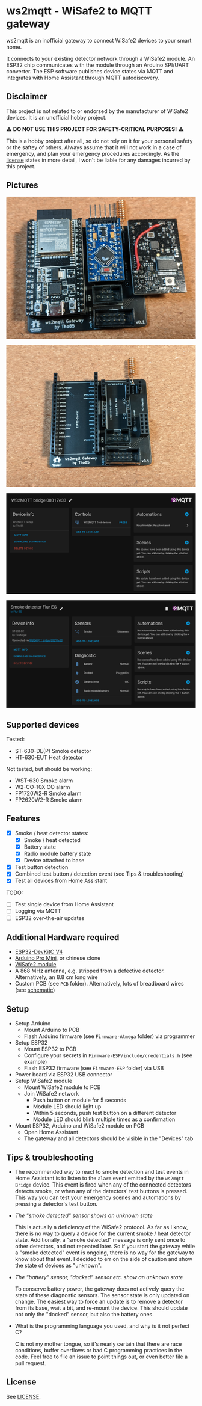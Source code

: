 # ws2mqtt - WiSafe2 to MQTT gateway

ws2mqtt is an inofficial gateway to connect WiSafe2 devices to your smart home.

It connects to your existing detector network through a WiSafe2 module. An ESP32 chip communicates with the module through an Arduino SPI/UART converter. The ESP software publishes device states via MQTT and integrates with Home Assistant through MQTT autodiscovery.

## Disclaimer

This project is not related to or endorsed by the manufacturer of WiSafe2 devices. It is an unofficial hobby project.

:warning: **DO NOT USE THIS PROJECT FOR SAFETY-CRITICAL PURPOSES!** :warning:

This is a hobby project after all, so do not rely on it for your personal safety or the saftey of others. Always assume that it will not work in a case of emergency, and plan your emergency procedures accordingly. As the [license](LICENSE.md) states in more detail, I won't be liable for any damages incurred by this project.

## Pictures

![image](doc/pcb1.jpg)

![image](doc/pcb2.jpg)

![image](doc/homeassistant1.png)

![image](doc/homeassistant2.png)

## Supported devices

Tested:

- ST-630-DE(P) Smoke detector
- HT-630-EUT Heat detector

Not tested, but should be working:

- WST-630 Smoke alarm
- W2-CO-10X CO alarm
- FP1720W2-R Smoke alarm
- FP2620W2-R Smoke alarm

## Features

- [x] Smoke / heat detector states:
  - [x] Smoke / heat detected
  - [x] Battery state
  - [x] Radio module battery state
  - [x] Device attached to base
- [x] Test button detection
- [x] Combined test button / detection event (see Tips & troubleshooting)
- [x] Test all devices from Home Assistant

TODO:

- [ ] Test single device from Home Assistant
- [ ] Logging via MQTT
- [ ] ESP32 over-the-air updates

## Additional Hardware required

- [ESP32-DevKitC V4](https://docs.espressif.com/projects/esp-idf/en/latest/esp32/hw-reference/esp32/get-started-devkitc.html)
- [Arduino Pro Mini](https://www.arduino.cc/en/pmwiki.php?n=Main/ArduinoBoardProMini), or chinese clone
- [WiSafe2 module](https://www.directtradesupplies.co.uk/product.php/199997/fireangel-wisafe2-module--wireless-alarm-pairing--all-wisafe2--mains---battery-only--alarms-can-be-paired---white-)
- A 868 MHz antenna, e.g. stripped from a defective detector. Alternatively, an 8.8 cm long wire
- Custom PCB (see `PCB` folder). Alternatively, lots of breadboard wires (see [schematic](PCB/schematic.pdf))

## Setup

- Setup Arduino
  - Mount Arduino to PCB
  - Flash Arduino firmware (see `Firmware-Atmega` folder) via programmer
- Setup ESP32
  - Mount ESP32 to PCB
  - Configure your secrets in `Firmware-ESP/include/credentials.h` (see example)
  - Flash ESP32 firmware (see `Firmware-ESP` folder) via USB
- Power board via ESP32 USB connector
- Setup WiSafe2 module
  - Mount WiSafe2 module to PCB
  - Join WiSafe2 network
    - Push button on module for 5 seconds
    - Module LED should light up
    - Within 5 seconds, push test button on a different detector
    - Module LED should blink multiple times as a confirmation
- Mount ESP32, Arduino and WiSafe2 module on PCB
  - Open Home Assistant
  - The gateway and all detectors should be visible in the "Devices" tab

## Tips & troubleshooting

* The recommended way to react to smoke detection and test events in Home Assistant is to listen to the `alarm` event emitted by the `ws2mqtt Bridge` device. This event is fired when any of the connected detectors detects smoke, or when any of the detectors' test buttons is pressed. This way you can test your emergency scenes and automations by pressing a detector's test button.

* _The "smoke detected" sensor shows an unknown state_

  This is actually a deficiency of the WiSafe2 protocol. As far as I know, there is no way to query a device for the current smoke / heat detector state. Additionally, a "smoke detected" message is only sent once to other detectors, and not repeated later. So if you start the gateway while a "smoke detected" event is ongoing, there is no way for the gateway to know about that event. I decided to err on the side of caution and show the state of devices as "unknown".

* _The "battery" sensor, "docked" sensor etc. show an unknown state_

  To conserve battery power, the gateway does not actively query the state of these diagnostic sensors. The sensor state is only updated on change. The easiest way to force an update is to remove a detector from its base, wait a bit, and re-mount the device. This should update not only the "docked" sensor, but also the battery ones.

* What is the programming language you used, and why is it not perfect C?

  C is not my mother tongue, so it's nearly certain that there are race conditions, buffer overflows or bad C programming practices in the code. Feel free to file an issue to point things out, or even better file a pull request.

## License

See [LICENSE](LICENSE.md).
